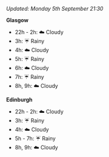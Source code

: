 *Updated: Monday 5th September 21:30*

**Glasgow**

* 22h - 2h: :cloud: Cloudy
* 3h: :umbrella: Rainy
* 4h: :cloud: Cloudy
* 5h: :umbrella: Rainy
* 6h: :cloud: Cloudy
* 7h: :umbrella: Rainy
* 8h, 9h: :cloud: Cloudy

**Edinburgh**

* 22h - 2h: :cloud: Cloudy
* 3h: :umbrella: Rainy
* 4h: :cloud: Cloudy
* 5h - 7h: :umbrella: Rainy
* 8h, 9h: :cloud: Cloudy
